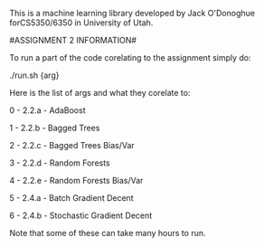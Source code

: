This is a machine learning library developed by Jack O'Donoghue forCS5350/6350 in University of Utah.

#ASSIGNMENT 2 INFORMATION#

To run a part of the code corelating to the assignment simply do:

./run.sh {arg}

Here is the list of args and what they corelate to:

0 - 2.2.a - AdaBoost

1 - 2.2.b - Bagged Trees

2 - 2.2.c - Bagged Trees Bias/Var

3 - 2.2.d - Random Forests

4 - 2.2.e - Random Forests Bias/Var

5 - 2.4.a - Batch Gradient Decent

6 - 2.4.b - Stochastic Gradient Decent

Note that some of these can take many hours to run.
